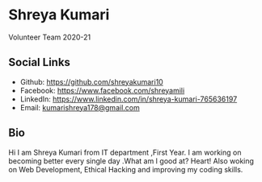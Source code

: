 # Shreya Kumari
Volunteer Team 2020-21

## Social Links
- Github: https://github.com/shreyakumari10
- Facebook: https://www.facebook.com/shreyamili
- LinkedIn: https://www.linkedin.com/in/shreya-kumari-765636197
- Email: kumarishreya178@gmail.com

## Bio
Hi I am Shreya Kumari from IT department ,First Year. I am working on becoming better every single day .What am I good at? Heart! Also woking on Web Development, Ethical Hacking and improving my coding skills.